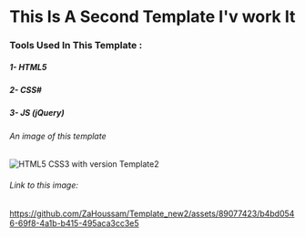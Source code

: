 # This Is A Second Template I'v work It

### Tools Used In This Template :
##### 1- HTML5
##### 2- CSS#
##### 3- JS (jQuery)
###### An image of this template
![HTML5   CSS3 with version Template2](https://github.com/ZaHoussam/Template_new2/assets/89077423/b4bd0546-69f8-4a1b-b415-495aca3cc3e5)

###### Link to this image:
https://github.com/ZaHoussam/Template_new2/assets/89077423/b4bd0546-69f8-4a1b-b415-495aca3cc3e5
